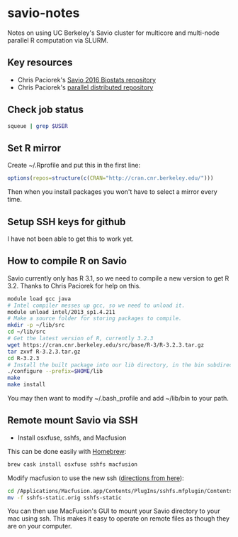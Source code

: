 # savio-notes
Notes on using UC Berkeley's Savio cluster for multicore and multi-node parallel R computation via SLURM.

## Key resources

* Chris Paciorek's [Savio 2016 Biostats repository](https://github.com/berkeley-scf/savio-biostat-2016)
* Chris Paciorek's [parallel distributed repository](https://github.com/berkeley-scf/tutorial-parallel-distributed)

## Check job status
```bash
squeue | grep $USER
```

## Set R mirror
Create ~/.Rprofile and put this in the first line:
```r
options(repos=structure(c(CRAN="http://cran.cnr.berkeley.edu/")))
```
Then when you install packages you won't have to select a mirror every time.

## Setup SSH keys for github
I have not been able to get this to work yet.

## How to compile R on Savio

Savio currently only has R 3.1, so we need to compile a new version to get R 3.2. Thanks to Chris Paciorek for help on this.
```bash
module load gcc java
# Intel compiler messes up gcc, so we need to unload it.
module unload intel/2013_sp1.4.211
# Make a source folder for storing packages to compile.
mkdir -p ~/lib/src
cd ~/lib/src
# Get the latest version of R, currently 3.2.3
wget https://cran.cnr.berkeley.edu/src/base/R-3/R-3.2.3.tar.gz
tar zxvf R-3.2.3.tar.gz
cd R-3.2.3
# Install the built package into our lib directory, in the bin subdirectory.
./configure --prefix=$HOME/lib
make
make install
```

You may then want to modify ~/.bash_profile and add ~/lib/bin to your path.

## Remote mount Savio via SSH

* Install osxfuse, sshfs, and Macfusion

This can be done easily with [Homebrew](http://brew.sh/):
```bash
brew cask install osxfuse sshfs macfusion
```

Modify macfusion to use the new ssh ([directions from here](https://github.com/osxfuse/osxfuse/wiki/SSHFS#macfusion)):
```bash
cd /Applications/Macfusion.app/Contents/PlugIns/sshfs.mfplugin/Contents/Resources
mv -f sshfs-static.orig sshfs-static
```

You can then use MacFusion's GUI to mount your Savio directory to your mac using ssh. This makes it easy to operate on remote files as though they are on your computer.
